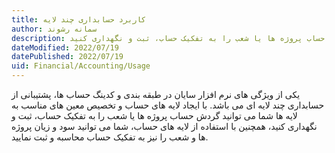 ```yaml
---
title: کاربرد حسابداری چند لایه 
author: سمانه رشوند  
description: یکی از ویژگی های نرم افزار سایان در طبقه بندی و کدینگ حساب ها، پشتیبانی از حسابداری چند لایه ای می باشد. با ایجاد لایه های حساب و تخصیص معین های مناسب به لایه ها شما می توانید گردش حساب پروژه ها یا شعب را به تفکیک حساب، ثبت و نگهداری کنید
dateModified: 2022/07/19  
datePublished: 2022/07/19 
uid: Financial/Accounting/Usage  
---
```


یکی از ویژگی های نرم افزار سایان در طبقه بندی و کدینگ حساب ها، پشتیبانی از حسابداری چند لایه ای می باشد. با ایجاد لایه های حساب و تخصیص معین های مناسب به لایه ها شما می توانید گردش حساب پروژه ها یا شعب را به تفکیک حساب، ثبت و نگهداری کنید، همچنین با استفاده از لایه های حساب، شما می توانید سود و زیان پروژه ها و شعب را نیز به تفکیک حساب محاسبه و ثبت نمایید.